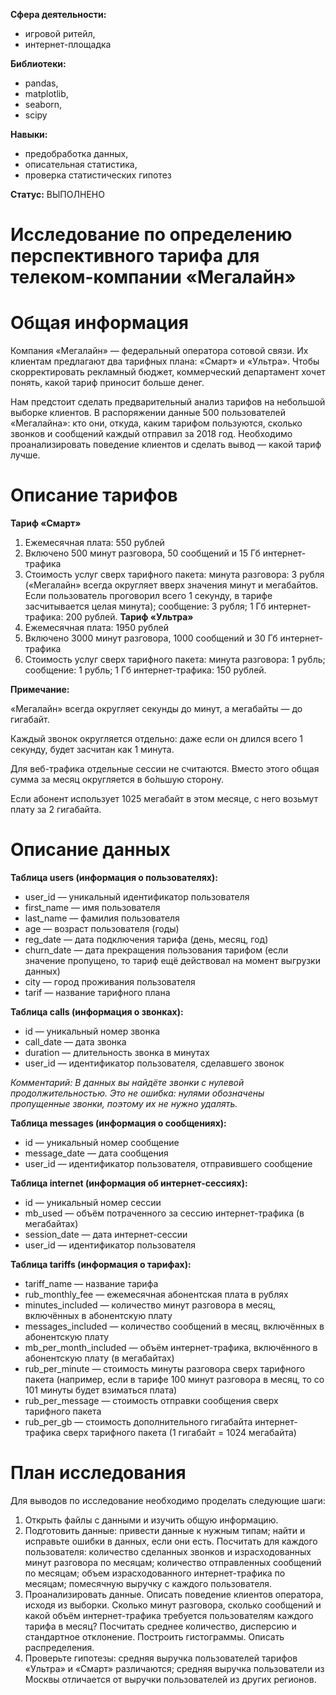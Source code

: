 **Сфера деятельности:**
- игровой ритейл,
- интернет-площадка  

**Библиотеки:**
- pandas,
- matplotlib,
- seaborn,
- scipy  

**Навыки:**  
- предобработка данных,
- описательная статистика,
- проверка статистических гипотез  

**Статус:** ВЫПОЛНЕНО

# Исследование по определению перспективного тарифа для телеком-компании «Мегалайн»
# Общая информация
Компания «Мегалайн» — федеральный оператора сотовой связи. Их клиентам предлагают два тарифных плана: «Смарт» и «Ультра». Чтобы скорректировать рекламный бюджет, коммерческий департамент хочет понять, какой тариф приносит больше денег.  

Нам предстоит сделать предварительный анализ тарифов на небольшой выборке клиентов. В распоряжении данные 500 пользователей «Мегалайна»: кто они, откуда, каким тарифом пользуются, сколько звонков и сообщений каждый отправил за 2018 год. Необходимо проанализировать поведение клиентов и сделать вывод — какой тариф лучше.
# Описание тарифов
**Тариф «Смарт»**
1.	Ежемесячная плата: 550 рублей
2.	Включено 500 минут разговора, 50 сообщений и 15 Гб интернет-трафика
3.	Стоимость услуг сверх тарифного пакета: минута разговора: 3 рубля («Мегалайн» всегда округляет вверх значения минут и мегабайтов. Если пользователь проговорил всего 1 секунду, в тарифе засчитывается целая минута); сообщение: 3 рубля; 1 Гб интернет-трафика: 200 рублей.
**Тариф «Ультра»**
1.	Ежемесячная плата: 1950 рублей
2.	Включено 3000 минут разговора, 1000 сообщений и 30 Гб интернет-трафика
3.	Стоимость услуг сверх тарифного пакета: минута разговора: 1 рубль; сообщение: 1 рубль; 1 Гб интернет-трафика: 150 рублей.

**Примечание:**  

«Мегалайн» всегда округляет секунды до минут, а мегабайты — до гигабайт.  

Каждый звонок округляется отдельно: даже если он длился всего 1 секунду, будет засчитан как 1 минута.  

Для веб-трафика отдельные сессии не считаются. Вместо этого общая сумма за месяц округляется в бо́льшую сторону.  

Если абонент использует 1025 мегабайт в этом месяце, с него возьмут плату за 2 гигабайта.

# Описание данных
**Таблица users (информация о пользователях):**
* user_id — уникальный идентификатор пользователя
* first_name — имя пользователя
* last_name — фамилия пользователя
* age — возраст пользователя (годы)
* reg_date — дата подключения тарифа (день, месяц, год)
* churn_date — дата прекращения пользования тарифом (если значение пропущено, то тариф ещё действовал на момент выгрузки данных)
* city — город проживания пользователя
* tarif — название тарифного плана  

**Таблица calls (информация о звонках):**  
* id — уникальный номер звонка
* call_date — дата звонка
* duration — длительность звонка в минутах
* user_id — идентификатор пользователя, сделавшего звонок  

*Комментарий: В данных вы найдёте звонки с нулевой продолжительностью. Это не ошибка: нулями обозначены пропущенные звонки, поэтому их не нужно удалять.*  


**Таблица messages (информация о сообщениях):**
* id — уникальный номер сообщение
* message_date — дата сообщения
* user_id — идентификатор пользователя, отправившего сообщение


**Таблица internet (информация об интернет-сессиях):**  
* id — уникальный номер сессии
* mb_used — объём потраченного за сессию интернет-трафика (в мегабайтах)
* session_date — дата интернет-сессии
* user_id — идентификатор пользователя  


**Таблица tariffs (информация о тарифах):**  
* tariff_name — название тарифа
* rub_monthly_fee — ежемесячная абонентская плата в рублях
* minutes_included — количество минут разговора в месяц, включённых в абонентскую плату
* messages_included — количество сообщений в месяц, включённых в абонентскую плату
* mb_per_month_included — объём интернет-трафика, включённого в абонентскую плату (в мегабайтах)
* rub_per_minute — стоимость минуты разговора сверх тарифного пакета (например, если в тарифе 100 минут разговора в месяц, то со 101 минуты будет взиматься плата)
* rub_per_message — стоимость отправки сообщения сверх тарифного пакета
* rub_per_gb — стоимость дополнительного гигабайта интернет-трафика сверх тарифного пакета (1 гигабайт = 1024 мегабайта)

# План исследования
Для выводов по исследование необходимо проделать следующие шаги:
1. Открыть файлы с данными и изучить общую информацию.
2. Подготовить данные: привести данные к нужным типам; найти и исправьте ошибки в данных, если они есть. Посчитать для каждого пользователя: количество сделанных звонков и израсходованных минут разговора по месяцам; количество отправленных сообщений по месяцам; объем израсходованного интернет-трафика по месяцам; помесячную выручку с каждого пользователя.  
3. Проанализировать данные. Описать поведение клиентов оператора, исходя из выборки. Сколько минут разговора, сколько сообщений и какой объём интернет-трафика требуется пользователям каждого тарифа в месяц? Посчитать среднее количество, дисперсию и стандартное отклонение. Построить гистограммы. Описать распределения.
4. Проверьте гипотезы: средняя выручка пользователей тарифов «Ультра» и «Смарт» различаются; средняя выручка пользователи из Москвы отличается от выручки пользователей из других регионов.
